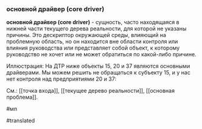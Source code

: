 ### основной драйвер (core driver)

**основной драйвер (core driver)** - сущность, часто находящаяся в нижней части текущего дерева реальности, для которой не указаны причины. Это дескриптор окружающей среды, влияющий на проблемную область, но он находится вне области контроля или влияния руководства или представляет собой объект, к которому руководство не хочет или не может обратиться по какой-либо причине.

Иллюстрация: На ДТР ниже объекты 15, 20 и 37 являются основными драйверами. Мы можем решить не обращаться к субъекту 15, и у нас нет контроля над предприятиями 20 и 37:

См.: [[точка входа]], [[текущее дерево реальности]], [[основная проблема]].

#мп

#translated
